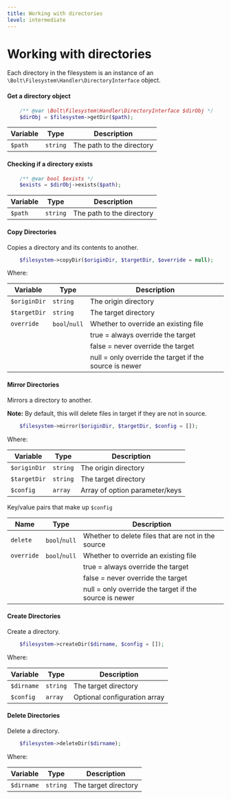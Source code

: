 ```yaml
---
title: Working with directories
level: intermediate
---
```

Working with directories
========================

Each directory in the filesystem is an instance of an
`\Bolt\Filesystem\Handler\DirectoryInterface` object.


#### Get a directory object

```php
    /** @var \Bolt\Filesystem\Handler\DirectoryInterface $dirObj */
    $dirObj = $filesystem->getDir($path);
```

| Variable | Type | Description
| -------- | ---- | -----------
| `$path`  | `string` | The path to the directory


#### Checking if a directory exists

```php
    /** @var bool $exists */
    $exists = $dirObj->exists($path);
```

| Variable | Type | Description
| -------- | ---- | -----------
| `$path`  | `string` | The path to the directory


#### Copy Directories

Copies a directory and its contents to another.

```php
    $filesystem->copyDir($originDir, $targetDir, $override = null);
```

Where:

| Variable | Type | Description
| -------- | ---- | -----------
| `$originDir` | `string`      | The origin directory
| `$targetDir` | `string`      | The target directory
| `override`   | `bool`/`null` | Whether to override an existing file
| | | true = always override the target
| | | false = never override the target
| | | null = only override the target if the source is newer


#### Mirror Directories

Mirrors a directory to another.

<p class="note"><strong>Note:</strong> By default, this will delete files in
target if they are not in source.</p>

```php
    $filesystem->mirror($originDir, $targetDir, $config = []);
```

Where:

| Variable | Type | Description
| -------- | ---- | -----------
| `$originDir` | `string` | The origin directory
| `$targetDir` | `string` | The target directory
| `$config`    | `array`  | Array of option parameter/keys

Key/value pairs that make up `$config`

| Name | Type | Description
| ---- | ---- | -----------
| `delete`   | `bool`/`null` | Whether to delete files that are not in the source
| `override` | `bool`/`null` | Whether to override an existing file
| | | true = always override the target
| | | false = never override the target
| | | null = only override the target if the source is newer


#### Create Directories

Create a directory.

```php
    $filesystem->createDir($dirname, $config = []);
```

Where:

| Variable | Type | Description
| -------- | ---- | -----------
| `$dirname`| `string` | The target directory
| `$config` | `array`  | Optional configuration array


#### Delete Directories

Delete a directory.

```php
    $filesystem->deleteDir($dirname);
```

Where:

| Variable | Type | Description
| -------- | ---- | -----------
| `$dirname`| `string` | The target directory
